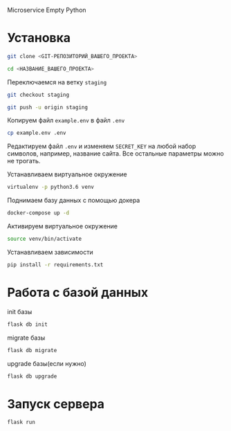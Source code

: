 Microservice Empty Python
# Установка

```bash
git clone <GIT-РЕПОЗИТОРИЙ_ВАШЕГО_ПРОЕКТА>

cd <НАЗВАНИЕ_ВАШЕГО_ПРОЕКТА>
```

Переключаемся на ветку `staging`

```bash
git checkout staging

git push -u origin staging
```

Копируем файл `example.env` в файл `.env`

```bash
cp example.env .env
```

Редактируем файл `.env` и изменяем `SECRET_KEY` на любой набор символов, например, название сайта.
Все остальные параметры можно не трогать.

Устанавливаем виртуальное окружение

```bash
virtualenv -p python3.6 venv
```

Поднимаем базу данных  с помощью докера

```bash
docker-compose up -d
```

Активируем виртуальное окружение

```bash
source venv/bin/activate
```

Устанавливаем зависимости

```bash
pip install -r requirements.txt
```
# Работа с базой данных
init базы

```bash
flask db init
```
migrate базы

```bash
flask db migrate
```
upgrade базы(если нужно)

```bash
flask db upgrade
```
# Запуск сервера


```bash
flask run
```